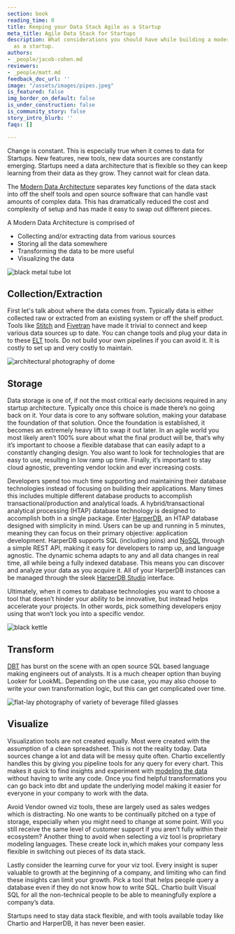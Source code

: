 ```yaml
---
section: book
reading_time: 0
title: Keeping your Data Stack Agile as a Startup
meta_title: Agile Data Stack for Startups
description: What considerations you should have while building a modern data stack
  as a startup.
authors:
- _people/jacob-cohen.md
reviewers:
- _people/matt.md
feedback_doc_url: ''
image: "/assets/images/pipes.jpeg"
is_featured: false
img_border_on_default: false
is_under_construction: false
is_community_story: false
story_intro_blurb: ''
faqs: []

---
```

Change is constant. This is especially true when it comes to data for Startups. New features, new tools, new data sources are constantly emerging. Startups need a data architecture that is flexible so they can keep learning from their data as they grow. They cannot wait for clean data.

The [Modern Data Architecture](https://dataschool.com/data-governance/) separates key functions of the data stack into off the shelf tools and open source software that can handle vast amounts of complex data. This has dramatically reduced the cost and complexity of setup and has made it easy to swap out different pieces.

A Modern Data Architecture is comprised of

* Collecting and/or extracting data from various sources
* Storing all the data somewhere
* Transforming the data to be more useful
* Visualizing the data

![black metal tube lot](https://images.unsplash.com/photo-1543674892-7d64d45df18b?ixlib=rb-1.2.1&ixid=eyJhcHBfaWQiOjEyMDd9&auto=format&fit=crop&w=1000&q=80)

## Collection/Extraction

First let's talk about where the data comes from. Typically data is either collected raw or extracted from an existing system or off the shelf product. Tools like [Stitch](https://www.stitchdata.com/) and [Fivetran](https://fivetran.com/) have made it trivial to connect and keep various data sources up to date. You can change tools and plug your data in to these [ELT](https://dataschool.com/data-governance/etl-vs-elt/) tools. Do not build your own pipelines if you can avoid it. It is costly to set up and very costly to maintain.

![architectural photography of dome](https://images.unsplash.com/photo-1560320652-6acbefacb0fd?ixlib=rb-1.2.1&ixid=eyJhcHBfaWQiOjEyMDd9&auto=format&fit=crop&w=1000&q=80)

## Storage

Data storage is one of, if not the most critical early decisions required in any startup architecture. Typically once this choice is made there’s no going back on it. Your data is core to any software solution, making your database the foundation of that solution. Once the foundation is established, it becomes an extremely heavy lift to swap it out later. In an agile world you most likely aren’t 100% sure about what the final product will be, that’s why it’s important to choose a flexible database that can easily adapt to a constantly changing design. You also want to look for technologies that are easy to use, resulting in low ramp up time. Finally, it’s important to stay cloud agnostic, preventing vendor lockin and ever increasing costs.

Developers spend too much time supporting and maintaining their database technologies instead of focusing on building their applications. Many times this includes multiple different database products to accomplish transactional/production and analytical loads. A hybrid/transactional analytical processing (HTAP) database technology is designed to accomplish both in a single package. Enter [HarperDB](https://harperdb.io/), an HTAP database designed with simplicity in mind. Users can be up and running in 5 minutes, meaning they can focus on their primary objective: application development. HarperDB supports SQL (including joins) and [NoSQL](https://chartio.com/blog/mongodb-with-chartio/) through a simple REST API, making it easy for developers to ramp up, and language agnostic. The dynamic schema adapts to any and all data changes in real time, all while being a fully indexed database. This means you can discover and analyze your data as you acquire it. All of your HarperDB instances can be managed through the sleek [HarperDB Studio](http://studio.harperdb.io/) interface.

Ultimately, when it comes to database technologies you want to choose a tool that doesn’t hinder your ability to be innovative, but instead helps accelerate your projects. In other words, pick something developers enjoy using that won’t lock you into a specific vendor.

![black kettle](https://images.unsplash.com/photo-1566792368824-333224d5b5e2?ixlib=rb-1.2.1&ixid=eyJhcHBfaWQiOjEyMDd9&auto=format&fit=crop&w=1000&q=80)

## Transform

[DBT](https://www.getdbt.com/) has burst on the scene with an open source SQL based language making engineers out of analysts. It is a much cheaper option than buying Looker for LookML. Depending on the use case, you may also choose to write your own transformation logic, but this can get complicated over time.

![flat-lay photography of variety of beverage filled glasses](https://images.unsplash.com/photo-1521012012373-6a85bade18da?ixlib=rb-1.2.1&ixid=eyJhcHBfaWQiOjEyMDd9&auto=format&fit=crop&w=1000&q=80)

## Visualize

Visualization tools are not created equally. Most were created with the assumption of a clean spreadsheet. This is not the reality today. Data sources change a lot and data will be messy quite often. Chartio excellently handles this by giving you pipeline tools for any query for every chart. This makes it quick to find insights and experiment with [modeling the data](https://chartio.com/product/modeling/) without having to write any code. Once you find helpful transformations you can go back into dbt and update the underlying model making it easier for everyone in your company to work with the data.

Avoid Vendor owned viz tools, these are largely used as sales wedges which is distracting. No one wants to be continually pitched on a type of storage, especially when you might need to change at some point. Will you still receive the same level of customer support if you aren’t fully within their ecosystem? Another thing to avoid when selecting a viz tool is proprietary modeling languages. These create lock in,which makes your company less flexible in switching out pieces of its data stack.

Lastly consider the learning curve for your viz tool. Every insight is super valuable to growth at the beginning of a company, and limiting who can find these insights can limit your growth. Pick a tool that helps people query a database even if they do not know how to write SQL. Chartio built Visual SQL for all the non-technical people to be able to meaningfully explore a company’s data.

Startups need to stay data stack flexible, and with tools available today like Chartio and HarperDB, it has never been easier.
